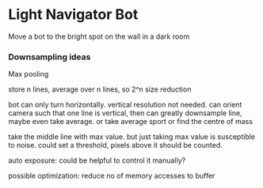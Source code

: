 # Light Navigator Bot

Move a bot to the bright spot on the wall in a dark room

### Downsampling ideas
Max pooling

store n lines, average over n lines, so 2^n size reduction

bot can only turn horizontally. vertical resolution not needed. can orient camera such that one line is vertical, then can greatly downsample line, maybe even take average.
or take average sport
or find the centre of mass

take the middle line with max value.
but just taking max value is susceptible to noise.
could set a threshold, pixels above it should be counted.

auto exposure: could be helpful to control it manually?

possible optimization: reduce no of memory accesses to buffer
